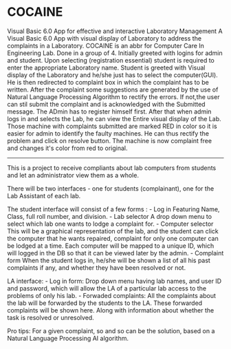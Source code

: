 COCAINE
=======

Visual Basic 6.0 App for effective and interactive Laboratory Management
A Visual Basic 6.0 App with visual display of Laboratory to address the complaints in a Laboratory. 
COCAINE is an abbr for Computer Care In Engineering Lab. Done in a group of 4. 
Initially greeted with logins for admin and student. 
Upon selecting (registration essential) student is required to enter the appropriate Laboratory name. 
Student is greeted with Visual display of the Laboratory and he/she just has to select the computer(GUI). 
He is then redirected to complaint box in which the complaint has to be written. 
After the complaint some suggestions are generated by the use of Natural Language Processing Algorithm to rectify the errors. 
If not,the user can stil submit the complaint and is acknowledged with the Submitted message.
The ADmin has to register himself first. 
After that when admin logs in and selects the Lab, he can view the Entire visual display of the Lab. 
Those machine with complaints submitted are marked RED in color so it is easier for admin to identify the faulty machines. 
He can thus rectify the problem and click on resolve button. 
The machine is now complaint free and changes it's color from red to original.
****************************************************************************************************************************

This is a project to receive compliants about lab computers from students and let an administrator view them as a whole.

There will be two interfaces - one for students (complainant), one for the Lab Assistant of each lab.

The student interface will consist of a few forms :
	- Log in
		Featuring Name, Class, full roll number, and division.
	- Lab selector
		A drop down menu to select which lab one wants to lodge a complaint for.
	- Computer selector
		This will be a graphical representation of the lab, and the student can click the computer that he wants repaired, complaint for only one computer can be lodged at a time. Each computer will be mapped to a unique ID, which will logged in the DB so that it can be viewed later by the admin.
	- Complaint form
		When the student logs in, he/she will be shown a list of all his past complaints if any, and whether they have been resolved or not.

LA interface:
	- Log in form: Drop down menu having lab names, and user ID and password, which will allow the LA of a particular lab access to the problems of only his lab.
	- Forwaded complaints: All the complaints about the lab will be forwarded by the students to the LA. These forwarded complaints will be shown here. Along with information about whether the task is resolved or unresolved.

Pro tips: For a given complaint, so and so can be the solution, based on a Natural Language Processing AI algorithm.
